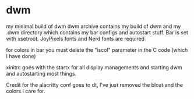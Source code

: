 # dwm
my minimal build of dwm
dwm archive contains my build of dwm and my .dwm directory which contains my bar configs and autostart stuff. Bar is set with xsetroot. 
JoyPixels fonts and Nerd fonts are required.

for colors in bar you must delete the "iscol" parameter in the C code (which I have done)

xinitrc goes with the startx for all display managements and starting dwm and autostarting most things.

Credit for the alacritty conf goes to dt, I've just removed the bloat and the colors I care for.
